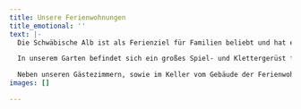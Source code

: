 ```yaml
---
title: Unsere Ferienwohnungen
title_emotional: ''
text: |-
  Die Schwäbische Alb ist als Ferienziel für Familien beliebt und hat enorm viel zu bieten. Unsere komfortablen Ferienwohnungen sind ein idealer Ausgangspunkt für Ausflüge und Erkundungen aller Art.

  In unserem Garten befindet sich ein großes Spiel- und Klettergerüst für unsere kleinen Gäste. Er bietet unseren Gästen Platz zum Grillen und Sonnen. In unmittelbarer Nähe unseres Grundstücks gibt es einen großzügigen Motorik-Spielplatz mit angeschlossenem Bolzplatz.

  Neben unseren Gästezimmern, sowie im Keller vom Gebäude der Ferienwohnungen "Am Pfarrgarten 23" stehen Ihnen Waschmaschinen und Trockner mit Münzeinwurf zur Verfügung. In Wohnung Nr. 1 gibt es eine Waschmaschine mit Münzeinwurf.
images: []

---
```

